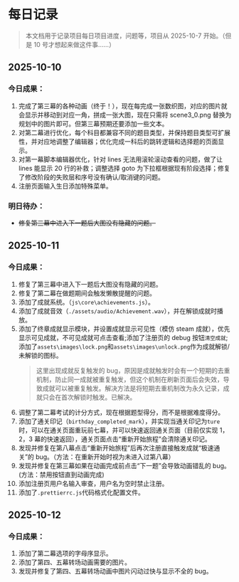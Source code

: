 # 每日记录

> 本文档用于记录项目每日项目进度，问题等，项目从 2025-10-7 开始。（但是 10 号才想起来做这件事……）

## 2025-10-10

### 今日成果：

1. 完成了第三幕的各种动画（终于！），现在每完成一张数织图，对应的图片就会显示并移动到对应一角，拼成一张大图，现在只需将 scene3_0.png 替换为规划中的图片即可。但第三幕预期还要添加一些文本。
2. 对第二幕进行优化，每个科目都兼容不同的题目类型，并保持题目类型可扩展性，并对应地调整了编辑器；优化完成一科后的跳转逻辑和选择题的页面显示。
3. 对第一幕脚本编辑器优化，针对 lines 无法用滚轮滚动查看的问题，做了让 lines 能显示 20 行的补救；调整选择 goto 为下拉框根据现有阶段选择；修复了修改阶段的失败层和序号没有确认/取消键的问题。
4. 注册页面输入生日添加特殊菜单。

### 明日待办：

- ~~修复第三幕中进入下一题后大图没有隐藏的问题。~~

## 2025-10-11

### 今日成果：

1. 修复了第三幕中进入下一题后大图没有隐藏的问题。
2. 修复了第二幕在做题期间会触发懒散提醒的问题。
3. 添加了成就系统。（`js\core\achievements.js`）。
4. 添加了成就音效（`./assets/audio/Achievement.wav`），并在解锁成就时播放。
5. 添加了终章成就显示模块，并设置成就显示可见性（模仿 steam 成就），优先显示可见成就，不可见成就可点击查看;添加了注册页的 debug 按钮`清空成就`;添加了`assets\images\lock.png`和`assets\images\unlock.png`作为成就解锁/未解锁的图标。
   > 这里出现成就反复触发的 bug，原因是成就触发时会有一个短期的去重机制，防止同一成就被重复触发，但这个机制在刷新页面后会失效，导致成就可以被重复触发。解决方法是将短期去重机制改为永久记录，成就只会在首次解锁时触发。已解决。
6. 调整了第二幕考试的计分方式，现在根据题型得分，而不是根据难度得分。
7. 添加了通关印记（`birthday_completed_mark`），并实现当通关印记为`ture`时，可以在通关页面重玩前七幕，并可以快速返回通关页面（目前仅实现 1，2，3 幕的快速返回），通关页面点击“重新开始旅程”会清除通关印记。
8. 发现并修复在第八幕点击“重新开始旅程”后再次注册直接触发成就“极速通关”的 bug。（方法：在重新开始时视为未进入过第八幕）
9. 发现并修复在第三幕如果在动画完成前点击“下一题”会导致动画错乱的 bug。(方法：禁用按钮直到动画完成)
10. 添加注册页用户名输入审查，用户名为空时禁止注册。
11. 添加了`.prettierrc.js`代码格式化配置文件。

## 2025-10-12

### 今日成果：

1. 添加了第二幕选项的字母序显示。
2. 添加了第四、五幕转场动画需要的图片。
3. 发现并修复了第四、五幕转场动画中图片闪动过快与显示不全的 bug。
